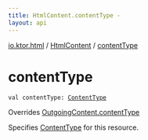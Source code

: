 ```yaml
---
title: HtmlContent.contentType - 
layout: api
---
```


<div class='api-docs-breadcrumbs'><a href="../index.html">io.ktor.html</a> / <a href="index.html">HtmlContent</a> / <a href="./content-type.html">contentType</a></div>

# contentType

<div class="signature"><code><span class="keyword">val </span><span class="identifier">contentType</span><span class="symbol">: </span><a href="../../io.ktor.http/-content-type/index.html"><span class="identifier">ContentType</span></a></code></div>

Overrides <a href="../../io.ktor.http.content/-outgoing-content/content-type.html">OutgoingContent.contentType</a>

Specifies <a href="../../io.ktor.http/-content-type/index.html">ContentType</a> for this resource.

